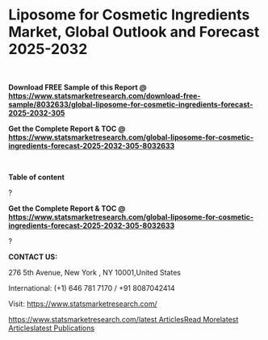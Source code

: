 <h1>Liposome for Cosmetic Ingredients Market, Global Outlook and Forecast 2025-2032</h1><br/><p><strong>Download FREE Sample of this Report @ <a href="https://www.statsmarketresearch.com/download-free-sample/8032633/global-liposome-for-cosmetic-ingredients-forecast-2025-2032-305">https://www.statsmarketresearch.com/download-free-sample/8032633/global-liposome-for-cosmetic-ingredients-forecast-2025-2032-305</a></strong></p>
 
 
 
 <div><b>Get the Complete Report & TOC @ <a href="https://www.statsmarketresearch.com/global-liposome-for-cosmetic-ingredients-forecast-2025-2032-305-8032633">https://www.statsmarketresearch.com/global-liposome-for-cosmetic-ingredients-forecast-2025-2032-305-8032633</a></b></div>
 
 
 
 <p><br />
 
 <b>Table of content</b></p>
 
 
 
 <p>? </p>
 
 
 
 <div><b>Get the Complete Report & TOC @ <a href="https://www.statsmarketresearch.com/global-liposome-for-cosmetic-ingredients-forecast-2025-2032-305-8032633">https://www.statsmarketresearch.com/global-liposome-for-cosmetic-ingredients-forecast-2025-2032-305-8032633</a></b></div>
 
 
 
 <p>? </p>
 
 
 
 <p><b>CONTACT US:</b><br />
 
 276 5th Avenue, New York , NY 10001,United States<br />
 
 International: (+1) 646 781 7170 / +91 8087042414<br />
 
 Visit: <a href="https://www.statsmarketresearch.com/">https://www.statsmarketresearch.com/</a><br />
 
 <a href="https://gyeongbokgung.com">https://www.statsmarketresearch.com/</a><a href="https://hallyeomaritime.com">latest Articles</a><a href="https://jingwansa.com">Read More</a><a href="https://nguoiviet.jp/">latest Articles</a><a href="https://www.intelmarketresearch.com/">latest Publications</a></p>